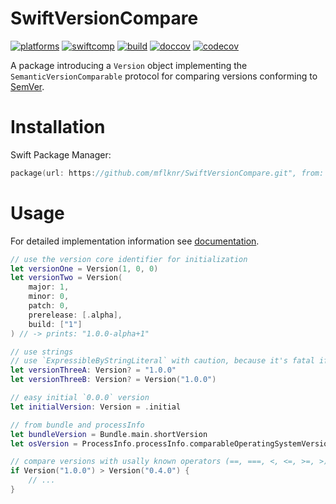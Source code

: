 # SwiftVersionCompare

[![platforms](https://img.shields.io/endpoint?url=https%3A%2F%2Fswiftpackageindex.com%2Fapi%2Fpackages%2Fmflknr%2FSwiftVersionCompare%2Fbadge%3Ftype%3Dplatforms)](https://swiftpackageindex.com/mflknr/SwiftVersionCompare)
[![swiftcomp](https://img.shields.io/endpoint?url=https%3A%2F%2Fswiftpackageindex.com%2Fapi%2Fpackages%2Fmflknr%2FSwiftVersionCompare%2Fbadge%3Ftype%3Dswift-versions)](https://swiftpackageindex.com/mflknr/SwiftVersionCompare)
[![build](https://github.com/mflknr/SwiftVersionCompare/workflows/build/badge.svg)](https://github.com/mflknr/SwiftVersionCompare/actions)
[![doccov](https://mflknr.github.io/SwiftVersionCompare/badge.svg?sanitize=true)](https://mflknr.github.io/SwiftVersionCompare/)
[![codecov](https://codecov.io/gh/mflknr/SwiftVersionCompare/branch/develop/graph/badge.svg?token=6EAG2J8DMU)](https://codecov.io/gh/mflknr/SwiftVersionCompare)

A package introducing a `Version` object implementing the  `SemanticVersionComparable` protocol for comparing versions conforming to [SemVer](https://semver.org). 

# Installation

Swift Package Manager:

```swift
package(url: https://github.com/mflknr/SwiftVersionCompare.git", from: "1.0.0"))
```

# Usage

For detailed implementation information see [documentation](https://mflknr.github.io/SwiftVersionCompare/).

```swift
// use the version core identifier for initialization
let versionOne = Version(1, 0, 0)
let versionTwo = Version(
    major: 1,
    minor: 0,
    patch: 0,
    prerelease: [.alpha],
    build: ["1"]
) // -> prints: "1.0.0-alpha+1"

// use strings
// use `ExpressibleByStringLiteral` with caution, because it's fatal if string is not `SemVer` version
let versionThreeA: Version? = "1.0.0" 
let versionThreeB: Version? = Version("1.0.0")

// easy initial `0.0.0` version
let initialVersion: Version = .initial

// from bundle and processInfo
let bundleVersion = Bundle.main.shortVersion
let osVersion = ProcessInfo.processInfo.comparableOperatingSystemVersion

// compare versions with usally known operators (==, ===, <, <=, >=, >)
if Version("1.0.0") > Version("0.4.0") {
    // ...
}
```


